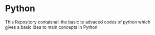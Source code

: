 # Python
This Repository contaisnall the basic to advaced codes of python which gives a basic idea to main concepts in Python
